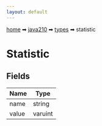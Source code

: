 ```yaml
---
layout: default
---
```


[home](/) ➡ [java210](/protocol/java210) ➡ [types](/protocol/java210/types) ➡ statistic

# Statistic

## Fields

Name | Type
---|---
name | string
value | varuint

